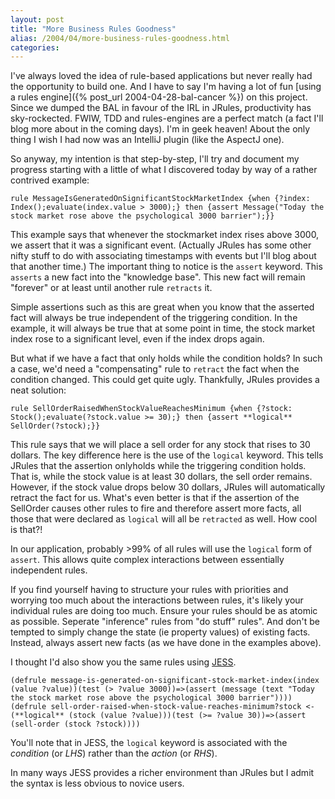 ```yaml
---
layout: post
title: "More Business Rules Goodness"
alias: /2004/04/more-business-rules-goodness.html
categories:
---
```

I've always loved the idea of rule-based applications but never really had the opportunity to build one. And I have to say I'm having a lot of fun [using a rules engine]({% post_url 2004-04-28-bal-cancer %}) on this project. Since we dumped the BAL in favour of the IRL in JRules, productivity has sky-rockected. FWIW, TDD and rules-engines are a perfect match (a fact I'll blog more about in the coming days). I'm in geek heaven! About the only thing I wish I had now was an IntelliJ plugin (like the AspectJ one).

So anyway, my intention is that step-by-step, I'll try and document my progress starting with a little of what I discovered today by way of a rather contrived example:

```
rule MessageIsGeneratedOnSignificantStockMarketIndex {when {?index: Index();evaluate(index.value > 3000);} then {assert Message("Today the stock market rose above the psychological 3000 barrier");}}
```

This example says that whenever the stockmarket index rises above 3000, we assert that it was a significant event. (Actually JRules has some other nifty stuff to do with associating timestamps with events but I'll blog about that another time.) The important thing to notice is the `assert` keyword. This `asserts` a new fact into the "knowledge base". This new fact will remain "forever" or at least until another rule `retracts` it.

Simple assertions such as this are great when you know that the asserted fact will always be true independent of the triggering condition. In the example, it will always be true that at some point in time, the stock market index rose to a significant level, even if the index drops again.

But what if we have a fact that only holds while the condition holds? In such a case, we'd need a "compensating" rule to `retract` the fact when the condition changed. This could get quite ugly. Thankfully, JRules provides a neat solution:

```
rule SellOrderRaisedWhenStockValueReachesMinimum {when {?stock: Stock();evaluate(?stock.value >= 30);} then {assert **logical** SellOrder(?stock);}}
```

This rule says that we will place a sell order for any stock that rises to 30 dollars. The key difference here is the use of the `logical` keyword. This tells JRules that the assertion onlyholds while the triggering condition holds. That is, while the stock value is at least 30 dollars, the sell order remains. However, if the stock value drops below 30 dollars, JRules will automatically retract the fact for us. What's even better is that if the assertion of the SellOrder causes other rules to fire and therefore assert more facts, all those that were declared as `logical` will all be `retracted` as well. How cool is that?!

In our application, probably >99% of all rules will use the `logical` form of `assert`. This allows quite complex interactions between essentially independent rules.

If you find yourself having to structure your rules with priorities and worrying too much about the interactions between rules, it's likely your individual rules are doing too much. Ensure your rules should be as atomic as possible. Seperate "inference" rules from "do stuff" rules". And don't be tempted to simply change the state (ie property values) of existing facts. Instead, always assert new facts (as we have done in the examples above).

I thought I'd also show you the same rules using [JESS](http://herzberg.ca.sandia.gov/jess/index.shtml).

```
(defrule message-is-generated-on-significant-stock-market-index(index (value ?value))(test (> ?value 3000))=>(assert (message (text "Today the stock market rose above the psychological 3000 barrier"))))(defrule sell-order-raised-when-stock-value-reaches-minimum?stock <- (**logical** (stock (value ?value)))(test (>= ?value 30))=>(assert (sell-order (stock ?stock))))
```

You'll note that in JESS, the `logical` keyword is associated with the _condition_ (or _LHS_) rather than the _action_ (or _RHS_).

In many ways JESS provides a richer environment than JRules but I admit the syntax is less obvious to novice users.
